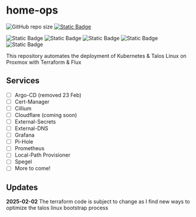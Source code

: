 # home-ops

![GitHub repo size](https://img.shields.io/github/repo-size/alexrf45/home-ops) [![Static Badge](https://img.shields.io/badge/fr3d.dev-blue?style=plastic&link=https%3A%2F%2Ffr3d.dev)](https://fr3d.dev)

![Static Badge](https://img.shields.io/badge/talos-v1.9.2-orange?style=plastic&logo=Talos&logoColor=%23FF7300) ![Static Badge](https://img.shields.io/badge/k8s-v1.32.0-blue?style=plastic&logo=Kubernetes&logoColor=%23326CE5&logoSize=auto) ![Static Badge](https://img.shields.io/badge/flux-v2.4.0-blue?style=plastic&logo=flux&logoSize=auto&link=https%3A%2F%2Fhomelab.fr3d.dev) ![Static Badge](https://img.shields.io/badge/terraform-v1.10.2-purple?style=plastic&logo=terraform&color=%237B42BC) ![Static Badge](https://img.shields.io/badge/proxmox-v8.3.4-orange?style=plastic&logo=proxmox&logoSize=auto&link=https%3A%2F%2Fhomelab.fr3d.dev)

This repository automates the deployment of Kubernetes & Talos Linux on Proxmox with Terraform & Flux

## Services

- [ ] Argo-CD (removed 23 Feb)
- [ ] Cert-Manager
- [ ] Cillium
- [ ] Cloudflare (coming soon)
- [ ] External-Secrets
- [ ] External-DNS
- [ ] Grafana
- [ ] Pi-Hole
- [ ] Prometheus
- [ ] Local-Path Provisioner
- [ ] Spegel
- [ ] More to come!

## Updates

**2025-02-02** The terraform code is subject to change as I find
new ways to optimize the talos linux bootstrap process
